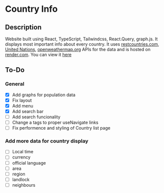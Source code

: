 # Country Info

## Description

Website built using React, TypeScript, Tailwindcss, React.Query, graph.js. It displays most important info about every country. It uses [restcountries.com](http://restcountries.com "restcountries.com"), [United Nations](http://population.un.org/dataportalapi/index.html "United Nations"), [openweathermap.org](https://openweathermap.org/ "openweathermap.org") APIs for the data and is hosted on [render.com](http://render.com "render.com").
You can view it [here](https://countryinfo.onrender.com/ "here")

## To-Do

### General

-   [x] Add graphs for population data
-   [x] Fix layout
-   [x] Add menu
-   [x] Add search bar
-   [ ] Add search funcionality
-   [ ] Change a tags to proper useNavigate links
-   [ ] Fix performence and styling of Country list page

### Add more data for country display

-   [ ] Local time
-   [ ] currency
-   [ ] official language
-   [ ] area
-   [ ] region
-   [ ] landlock
-   [ ] neighbours
